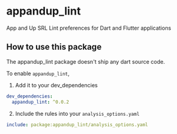 # appandup_lint

App and Up SRL Lint preferences for Dart and Flutter applications

## How to use this package

The appandup_lint package doesn't ship any dart source code.

To enable `appandup_lint`,
1. Add it to your dev_dependencies
```yaml
dev_dependencies:
  appandup_lint: ^0.0.2
```

2. Include the rules into your `analysis_options.yaml`
```yaml
include: package:appandup_lint/analysis_options.yaml
```
